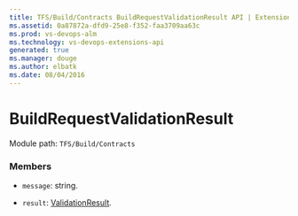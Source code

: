```yaml
---
title: TFS/Build/Contracts BuildRequestValidationResult API | Extensions for Visual Studio Team Services
ms.assetid: 0a87872a-dfd9-25e8-f352-faa3709aa63c
ms.prod: vs-devops-alm
ms.technology: vs-devops-extensions-api
generated: true
ms.manager: douge
ms.author: elbatk
ms.date: 08/04/2016
---
```


# BuildRequestValidationResult

Module path: `TFS/Build/Contracts`


### Members

* `message`: string. 

* `result`: [ValidationResult](./ValidationResult.md). 

